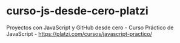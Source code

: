 # curso-js-desde-cero-platzi
Proyectos con JavaScript y GitHub desde cero - Curso Práctico de JavaScript -  https://platzi.com/cursos/javascript-practico/
